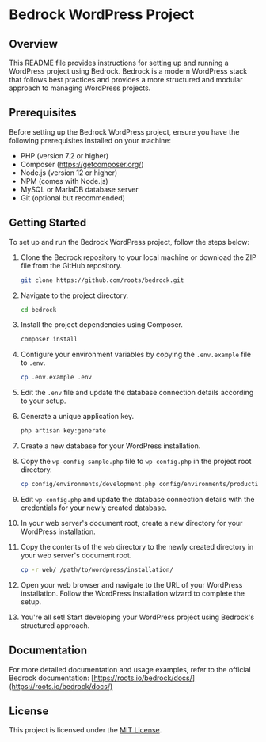 # Bedrock WordPress Project

## Overview

This README file provides instructions for setting up and running a WordPress project using Bedrock. Bedrock is a modern WordPress stack that follows best practices and provides a more structured and modular approach to managing WordPress projects.

## Prerequisites

Before setting up the Bedrock WordPress project, ensure you have the following prerequisites installed on your machine:

- PHP (version 7.2 or higher)
- Composer (https://getcomposer.org/)
- Node.js (version 12 or higher)
- NPM (comes with Node.js)
- MySQL or MariaDB database server
- Git (optional but recommended)

## Getting Started

To set up and run the Bedrock WordPress project, follow the steps below:

1. Clone the Bedrock repository to your local machine or download the ZIP file from the GitHub repository.

   ```bash
   git clone https://github.com/roots/bedrock.git
   ```

2. Navigate to the project directory.

   ```bash
   cd bedrock
   ```

3. Install the project dependencies using Composer.

   ```bash
   composer install
   ```

4. Configure your environment variables by copying the `.env.example` file to `.env`.

   ```bash
   cp .env.example .env
   ```

5. Edit the `.env` file and update the database connection details according to your setup.

6. Generate a unique application key.

   ```bash
   php artisan key:generate
   ```

7. Create a new database for your WordPress installation.

8. Copy the `wp-config-sample.php` file to `wp-config.php` in the project root directory.

   ```bash
   cp config/environments/development.php config/environments/production.php
   ```

9. Edit `wp-config.php` and update the database connection details with the credentials for your newly created database.

10. In your web server's document root, create a new directory for your WordPress installation.

11. Copy the contents of the `web` directory to the newly created directory in your web server's document root.

    ```bash
    cp -r web/ /path/to/wordpress/installation/
    ```

12. Open your web browser and navigate to the URL of your WordPress installation. Follow the WordPress installation wizard to complete the setup.

13. You're all set! Start developing your WordPress project using Bedrock's structured approach.

## Documentation

For more detailed documentation and usage examples, refer to the official Bedrock documentation: [https://roots.io/bedrock/docs/](https://roots.io/bedrock/docs/)

## License

This project is licensed under the [MIT License](https://opensource.org/licenses/MIT).

